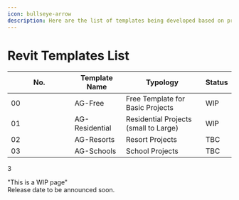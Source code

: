 ```yaml
---
icon: bullseye-arrow
description: Here are the list of templates being developed based on project typology.
---
```


# Revit Templates List



<table><thead><tr><th width="127">No.</th><th>Template Name</th><th>Typology</th><th>Status</th></tr></thead><tbody><tr><td>00</td><td>AG-Free</td><td>Free Template for Basic Projects</td><td>WIP</td></tr><tr><td>01</td><td>AG-Residential</td><td>Residential Projects (small to Large)</td><td>WIP</td></tr><tr><td>02</td><td>AG-Resorts</td><td>Resort Projects</td><td>TBC</td></tr><tr><td>03</td><td>AG-Schools</td><td>School Projects</td><td>TBC</td></tr></tbody></table>

3

"This is a WIP page"\
Release date to be announced soon.

